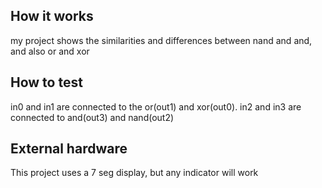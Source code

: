 <!---

This file is used to generate your project datasheet. Please fill in the information below and delete any unused
sections.

You can also include images in this folder and reference them in the markdown. Each image must be less than
512 kb in size, and the combined size of all images must be less than 1 MB.
-->

## How it works

my project shows the similarities and differences between nand and and, and also or and xor

## How to test

in0 and in1 are connected to the or(out1) and xor(out0). in2 and in3 are connected to and(out3) and nand(out2)

## External hardware

This project uses a 7 seg display, but any indicator will work

